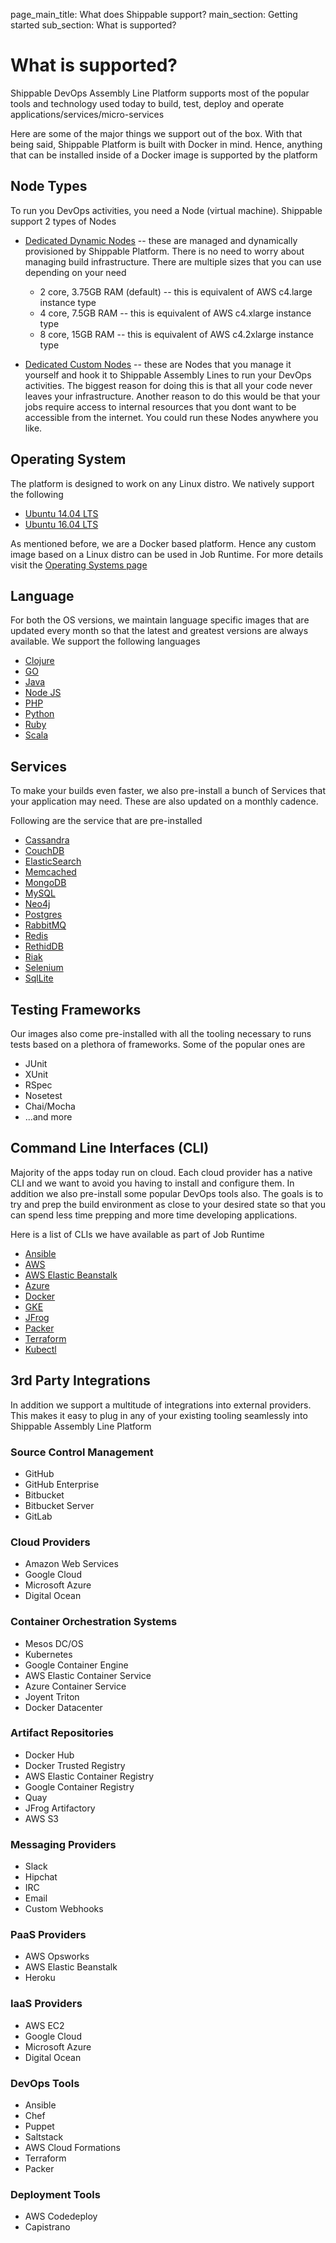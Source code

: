 page_main_title: What does Shippable support?
main_section: Getting started
sub_section: What is supported?

# What is supported?

Shippable DevOps Assembly Line Platform supports most of the popular tools and technology used today to build, test, deploy and operate applications/services/micro-services

Here are some of the major things we support out of the box. With that being said, Shippable Platform is built with Docker in mind. Hence, anything that can be installed inside of a Docker image is supported by the platform

## Node Types
To run you DevOps activities, you need a Node (virtual machine). Shippable support 2 types of Nodes

* [Dedicated Dynamic Nodes](/platform/runtime/dynamic-nodes) -- these are managed and dynamically provisioned by Shippable Platform. There is no need to worry about managing build infrastructure. There are multiple sizes that you can use depending on your need
	* 2 core, 3.75GB RAM (default) -- this is equivalent of AWS c4.large instance type
	* 4 core, 7.5GB RAM -- this is equivalent of AWS c4.xlarge instance type
	* 8 core, 15GB RAM -- this is equivalent of AWS c4.2xlarge instance type
	

* [Dedicated Custom Nodes](/platform/runtime/custom-nodes) -- these are Nodes that you manage it yourself and hook it to Shippable Assembly Lines to run your DevOps activities. The biggest reason for doing this is that all your code never leaves your infrastructure. Another reason to do this would be that your jobs require access to internal resources that you dont want to be accessible from the internet. You could run these Nodes anywhere you like.

## Operating System
The platform is designed to work on any Linux distro. We natively support the following 

* [Ubuntu 14.04 LTS](/platform/runtime/os/ubuntu14)
* [Ubuntu 16.04 LTS](/platform/runtime/os/ubuntu16)

As mentioned before, we are a Docker based platform. Hence any custom image based on a Linux distro can be used in Job Runtime. For more details visit the [Operating Systems page](/platform/runtime/os)

## Language
For both the OS versions, we maintain language specific images that are updated every month so that the latest and greatest versions are always available.
We support the following languages

* [Clojure](/platform/runtime/language/clojure)
* [GO](/platform/runtime/language/go)
* [Java](/platform/runtime/language/java)
* [Node JS](/platform/runtime/language/nodejs)
* [PHP](/platform/runtime/language/php)
* [Python](/platform/runtime/language/python)
* [Ruby](/platform/runtime/language/ruby)
* [Scala](/platform/runtime/language/scala)

## Services
To make your builds even faster, we also pre-install a bunch of Services that your application may need. These are also updated on a monthly cadence.

Following are the service that are pre-installed

* [Cassandra](/platform/runtime/service/cassandra)
* [CouchDB](/platform/runtime/service/couchdb)
* [ElasticSearch](/platform/runtime/service/elasticsearch)
* [Memcached](/platform/runtime/service/memcached)
* [MongoDB](/platform/runtime/service/mongodb)
* [MySQL](/platform/runtime/service/mongodb)
* [Neo4j](/platform/runtime/service/neo4j)
* [Postgres](/platform/runtime/service/postgres)
* [RabbitMQ](/platform/runtime/service/rabbitmq)
* [Redis](/platform/runtime/service/redis)
* [RethidDB](/platform/runtime/service/rethinkdb)
* [Riak](/platform/runtime/service/riak)
* [Selenium](/platform/runtime/service/selenium)
* [SqlLite](/platform/runtime/service/sqllite)

## Testing Frameworks
Our images also come pre-installed with all the tooling necessary to runs tests based on a plethora of frameworks. Some of the popular ones are

* JUnit
* XUnit
* RSpec
* Nosetest
* Chai/Mocha
* ...and more

## Command Line Interfaces (CLI)
Majority of the apps today run on cloud. Each cloud provider has a native CLI and we want to avoid you having to install and configure them. In addition we also pre-install some popular DevOps tools also. The goals is to try and prep the build environment as close to your desired state so that you can spend less time prepping and more time developing applications.

Here is a list of CLIs we have available as part of Job Runtime

* [Ansible](/platform/runtime/cli/ansible)
* [AWS](/platform/runtime/cli/aws)
* [AWS Elastic Beanstalk](/platform/runtime/cli/awseb)
* [Azure](/platform/runtime/cli/azure)
* [Docker](/platform/runtime/cli/docker)
* [GKE](/platform/runtime/cli/gke)
* [JFrog](/platform/runtime/cli/jfrog)
* [Packer](/platform/runtime/cli/packer)
* [Terraform](/platform/runtime/cli/terraform)
* [Kubectl](/platform/runtime/cli/kubectl)

## 3rd Party Integrations
In addition we support a multitude of integrations into external providers. This makes it easy to plug in any of your existing tooling seamlessly into Shippable Assembly Line Platform

### Source Control Management

-  GitHub
-  GitHub Enterprise
-  Bitbucket
-  Bitbucket Server
-  GitLab

### Cloud Providers

-  Amazon Web Services
-  Google Cloud
-  Microsoft Azure
-  Digital Ocean

### Container Orchestration Systems

- Mesos DC/OS
- Kubernetes
- Google Container Engine
- AWS Elastic Container Service
- Azure Container Service
- Joyent Triton
- Docker Datacenter

### Artifact Repositories

- Docker Hub
- Docker Trusted Registry
- AWS Elastic Container Registry
- Google Container Registry
- Quay
- JFrog Artifactory
- AWS S3

### Messaging Providers

- Slack
- Hipchat
- IRC
- Email
- Custom Webhooks

### PaaS Providers

- AWS Opsworks
- AWS Elastic Beanstalk
- Heroku

### IaaS Providers

-  AWS EC2
-  Google Cloud
-  Microsoft Azure
-  Digital Ocean

### DevOps Tools

- Ansible
- Chef
- Puppet
- Saltstack
- AWS Cloud Formations
- Terraform
- Packer

### Deployment Tools

- AWS Codedeploy
- Capistrano
